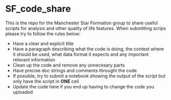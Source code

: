 # SF_code_share
This is the repo for the Manchester Star Formation group to share useful scripts for analysis and other quality of life features.
When submitting scrips please try to follow the rules below:
- Have a clear and explicit title
- Have a paragraph describing what the code is doing, the context where it should be used, what data format it expects and any important relevant information
- Clean up the code and remove any unnecesary parts
- Have precise doc strings and comments throught the code
- If possible, try to submit a notebook showing the output of the script but only have the script in **ONE** cell
- Update the code here if you end up having to change the code you uploaded
